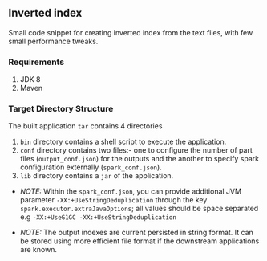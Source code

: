 ## Inverted index

Small code snippet for creating inverted index from the text files, with few small performance tweaks.

### Requirements

1. JDK 8
2. Maven

### Target Directory Structure 

The built application `tar` contains 4 directories
1. `bin` directory contains a shell script to execute the application.
2. `conf` directory contains two files:- one to configure the number of 
part files (`output_conf.json`) for the outputs and the another to specify 
spark configuration externally (`spark_conf.json`).
4. `lib` directory contains a `jar` of the application.

* _NOTE:_ Within the `spark_conf.json`, you can provide additional JVM parameter
`-XX:+UseStringDeduplication` through the key `spark.executor.extraJavaOptions`;
all values should be space separated e.g `-XX:+UseG1GC -XX:+UseStringDeduplication`

* _NOTE:_ The output indexes are current persisted in string format. It can be
stored using more efficient file format if the downstream applications are known.
